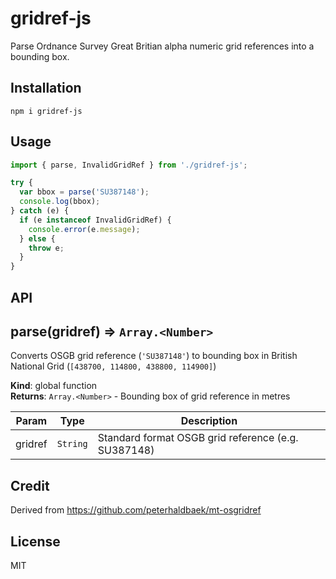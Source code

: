 # gridref-js

Parse Ordnance Survey Great Britian alpha numeric grid references into a bounding box.

## Installation

```shell
npm i gridref-js
```

## Usage

```javascript
import { parse, InvalidGridRef } from './gridref-js';

try {
  var bbox = parse('SU387148');
  console.log(bbox);
} catch (e) {
  if (e instanceof InvalidGridRef) {
    console.error(e.message);
  } else {
    throw e;
  }
}
```

## API

<!-- API START -->
<a name="parse"></a>

## parse(gridref) ⇒ <code>Array.&lt;Number&gt;</code>
Converts OSGB grid reference (`'SU387148'`) to bounding box in
British National Grid (`[438700, 114800, 438800, 114900]`)

**Kind**: global function  
**Returns**: <code>Array.&lt;Number&gt;</code> - Bounding box of grid reference in metres  

| Param | Type | Description |
| --- | --- | --- |
| gridref | <code>String</code> | Standard format OSGB grid reference (e.g. SU387148) |
<!-- API END -->

## Credit

Derived from https://github.com/peterhaldbaek/mt-osgridref

## License

MIT
